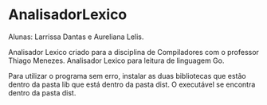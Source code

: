 # AnalisadorLexico
Alunas: Larrissa Dantas e Aureliana Lelis.

Analisador Lexico criado para a disciplina de Compiladores com o professor Thiago Menezes.
Analisador Lexico para leitura de linguagem Go.

  Para utilizar o programa sem erro, instalar as duas bibliotecas que estão dentro da pasta lib que está dentro da pasta dist. O executável se encontra dentro da pasta dist.

